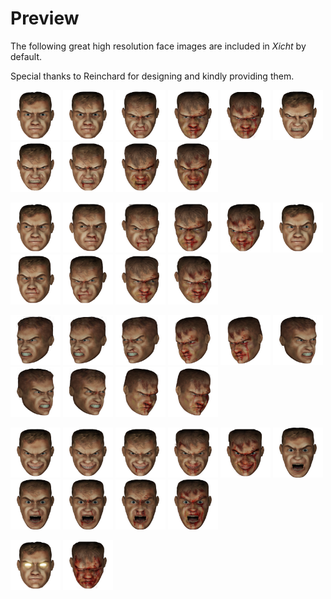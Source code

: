 # Preview

The following great high resolution face images are included in *Xicht* by default.

Special thanks to Reinchard for designing and kindly providing them.

<img src="https://raw.githubusercontent.com/urbanware-org/xicht/master/Images/face_look_center_100.png" alt="Image" height="80px"> <img src="https://raw.githubusercontent.com/urbanware-org/xicht/master/Images/face_look_center_80.png" alt="Image" height="80px">
<img src="https://raw.githubusercontent.com/urbanware-org/xicht/master/Images/face_look_center_60.png" alt="Image" height="80px"> <img src="https://raw.githubusercontent.com/urbanware-org/xicht/master/Images/face_look_center_40.png" alt="Image" height="80px">
<img src="https://raw.githubusercontent.com/urbanware-org/xicht/master/Images/face_look_center_20.png" alt="Image" height="80px"> <img src="https://raw.githubusercontent.com/urbanware-org/xicht/master/Images/face_hurt_center_100.png" alt="Image" height="80px">
<img src="https://raw.githubusercontent.com/urbanware-org/xicht/master/Images/face_hurt_center_80.png" alt="Image" height="80px"> <img src="https://raw.githubusercontent.com/urbanware-org/xicht/master/Images/face_hurt_center_60.png" alt="Image" height="80px">
<img src="https://raw.githubusercontent.com/urbanware-org/xicht/master/Images/face_hurt_center_40.png" alt="Image" height="80px"> <img src="https://raw.githubusercontent.com/urbanware-org/xicht/master/Images/face_hurt_center_20.png" alt="Image" height="80px">

<img src="https://raw.githubusercontent.com/urbanware-org/xicht/master/Images/face_look_right_100.png" alt="Image" height="80px"> <img src="https://raw.githubusercontent.com/urbanware-org/xicht/master/Images/face_look_right_80.png" alt="Image" height="80px">
<img src="https://raw.githubusercontent.com/urbanware-org/xicht/master/Images/face_look_right_60.png" alt="Image" height="80px"> <img src="https://raw.githubusercontent.com/urbanware-org/xicht/master/Images/face_look_right_40.png" alt="Image" height="80px">
<img src="https://raw.githubusercontent.com/urbanware-org/xicht/master/Images/face_look_right_20.png" alt="Image" height="80px"> <img src="https://raw.githubusercontent.com/urbanware-org/xicht/master/Images/face_look_left_100.png" alt="Image" height="80px">
<img src="https://raw.githubusercontent.com/urbanware-org/xicht/master/Images/face_look_left_80.png" alt="Image" height="80px"> <img src="https://raw.githubusercontent.com/urbanware-org/xicht/master/Images/face_look_left_60.png" alt="Image" height="80px">
<img src="https://raw.githubusercontent.com/urbanware-org/xicht/master/Images/face_look_left_40.png" alt="Image" height="80px"> <img src="https://raw.githubusercontent.com/urbanware-org/xicht/master/Images/face_look_left_20.png" alt="Image" height="80px">

<img src="https://raw.githubusercontent.com/urbanware-org/xicht/master/Images/face_hurt_right_100.png" alt="Image" height="80px"> <img src="https://raw.githubusercontent.com/urbanware-org/xicht/master/Images/face_hurt_right_80.png" alt="Image" height="80px">
<img src="https://raw.githubusercontent.com/urbanware-org/xicht/master/Images/face_hurt_right_60.png" alt="Image" height="80px"> <img src="https://raw.githubusercontent.com/urbanware-org/xicht/master/Images/face_hurt_right_40.png" alt="Image" height="80px">
<img src="https://raw.githubusercontent.com/urbanware-org/xicht/master/Images/face_hurt_right_20.png" alt="Image" height="80px"> <img src="https://raw.githubusercontent.com/urbanware-org/xicht/master/Images/face_hurt_left_100.png" alt="Image" height="80px">
<img src="https://raw.githubusercontent.com/urbanware-org/xicht/master/Images/face_hurt_left_80.png" alt="Image" height="80px"> <img src="https://raw.githubusercontent.com/urbanware-org/xicht/master/Images/face_hurt_left_60.png" alt="Image" height="80px">
<img src="https://raw.githubusercontent.com/urbanware-org/xicht/master/Images/face_hurt_left_40.png" alt="Image" height="80px"> <img src="https://raw.githubusercontent.com/urbanware-org/xicht/master/Images/face_hurt_left_20.png" alt="Image" height="80px">

<img src="https://raw.githubusercontent.com/urbanware-org/xicht/master/Images/face_smile_100.png" alt="Image" height="80px"> <img src="https://raw.githubusercontent.com/urbanware-org/xicht/master/Images/face_smile_80.png" alt="Image" height="80px">
<img src="https://raw.githubusercontent.com/urbanware-org/xicht/master/Images/face_smile_60.png" alt="Image" height="80px"> <img src="https://raw.githubusercontent.com/urbanware-org/xicht/master/Images/face_smile_40.png" alt="Image" height="80px">
<img src="https://raw.githubusercontent.com/urbanware-org/xicht/master/Images/face_smile_20.png" alt="Image" height="80px"> <img src="https://raw.githubusercontent.com/urbanware-org/xicht/master/Images/face_shock_100.png" alt="Image" height="80px">
<img src="https://raw.githubusercontent.com/urbanware-org/xicht/master/Images/face_shock_80.png" alt="Image" height="80px"> <img src="https://raw.githubusercontent.com/urbanware-org/xicht/master/Images/face_shock_60.png" alt="Image" height="80px">
<img src="https://raw.githubusercontent.com/urbanware-org/xicht/master/Images/face_shock_40.png" alt="Image" height="80px"> <img src="https://raw.githubusercontent.com/urbanware-org/xicht/master/Images/face_shock_20.png" alt="Image" height="80px">

<img src="https://raw.githubusercontent.com/urbanware-org/xicht/master/Images/face_invincible.png" alt="Image" height="80px"> <img src="https://raw.githubusercontent.com/urbanware-org/xicht/master/Images/face_dead.png" alt="Image" height="80px">
